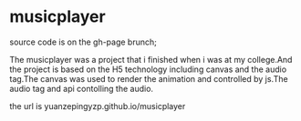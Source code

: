 # musicplayer
source code is on the gh-page brunch;
<p>The musicplayer was a project that i finished when i was at my college.And the project is based on the H5 technology including canvas and the audio tag.The canvas was used to render the animation and controlled by js.The audio tag and api contolling the audio.</p>
<p>the url is yuanzepingyzp.github.io/musicplayer</>
